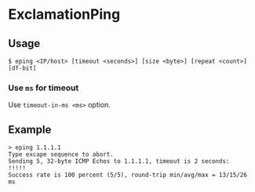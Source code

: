 # ExclamationPing

## Usage
```shell
$ eping <IP/host> [timeout <seconds>] [size <byte>] [repeat <count>] [df-bit]
```

### Use `ms` for timeout

Use `timeout-in-ms <ms>` option.

## Example
```
> eping 1.1.1.1
Type excape sequence to abort.
Sending 5, 32-byte ICMP Echos to 1.1.1.1, timeout is 2 seconds:
!!!!!
Success rate is 100 percent (5/5), round-trip min/avg/max = 13/15/26 ms
```
